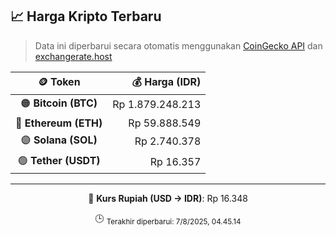 

<!-- HARGA_KRIPTO -->
## 📈 Harga Kripto Terbaru

> Data ini diperbarui secara otomatis menggunakan [CoinGecko API](https://www.coingecko.com/) dan [exchangerate.host](https://exchangerate.host/)

<div align="center">

| 🪙 Token | 💰 Harga (IDR) |
|:------:|---------------:|
| 🟠 **Bitcoin (BTC)**   | Rp 1.879.248.213 |
| 🔵 **Ethereum (ETH)**  | Rp 59.888.549 |
| 🟣 **Solana (SOL)**    | Rp 2.740.378 |
| 🟢 **Tether (USDT)**   | Rp 16.357 |

---

💱 **Kurs Rupiah (USD → IDR)**: Rp 16.348

🕒 <sub>Terakhir diperbarui: 7/8/2025, 04.45.14</sub>

</div>
<!-- /HARGA_KRIPTO -->